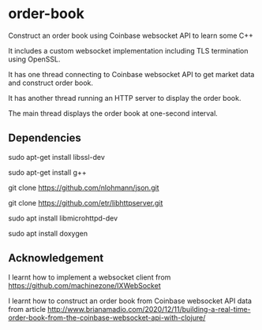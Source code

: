 # order-book
Construct an order book using Coinbase websocket API to learn some C++

It includes a custom websocket implementation including TLS termination using OpenSSL.

It has one thread connecting to Coinbase websocket API to get market data and construct order book.

It has another thread running an HTTP server to display the order book.

The main thread displays the order book at one-second interval.

## Dependencies
sudo apt-get install libssl-dev

sudo apt-get install g++

git clone https://github.com/nlohmann/json.git

git clone https://github.com/etr/libhttpserver.git

sudo apt install libmicrohttpd-dev

sudo apt install doxygen

## Acknowledgement
I learnt how to implement a websocket client from https://github.com/machinezone/IXWebSocket

I learnt how to construct an order book from Coinbase websocket API data from article http://www.brianamadio.com/2020/12/11/building-a-real-time-order-book-from-the-coinbase-websocket-api-with-clojure/
